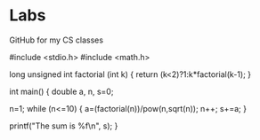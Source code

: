 # Labs
GitHub for my CS classes

#include <stdio.h>
#include <math.h>

long unsigned int factorial (int k)
{
    return (k<2)?1:k*factorial(k-1);
}

int main()
{
   double a, n, s=0;

   n=1;
   while (n<=10)
    {
        a=(factorial(n))/pow(n,sqrt(n));
        n++;
        s+=a;
    }

   printf("The sum is %f\n", s);
 }
